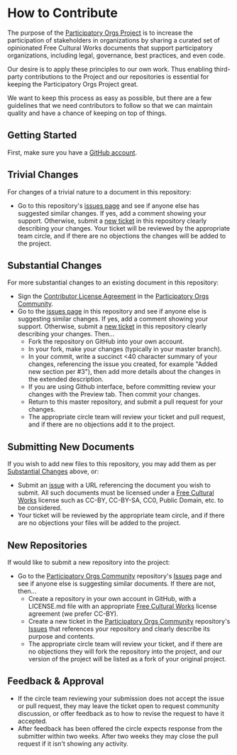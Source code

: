 # How to Contribute

The purpose of the [Participatory Orgs Project](https://github.com/ParticipatoryOrgs) is to increase the participation of stakeholders in organizations by sharing a curated set of opinionated Free Cultural Works documents that support participatory organizations, including legal, governance, best practices, and even code.

Our desire is to apply these principles to our own work. Thus enabling third-party contributions to the Project and our repositories is essential for keeping the Participatory Orgs Project great.

We want to keep this process as easy as possible, but there are a few guidelines that we need contributors to follow so that we can maintain quality and have a chance of keeping on top of things.

## Getting Started

First, make sure you have a [GitHub account](https://github.com/signup/free).

## Trivial Changes

For changes of a trivial nature to a document in this repository:

* Go to this repository's [issues page](../../issues) and see if anyone else has suggested similar changes. If yes, add a comment showing your support. Otherwise, submit a [new ticket](../../issues/new) in this repository clearly describing your changes. Your ticket will be reviewed by the appropriate team circle, and if there are no objections the changes will be added to the project.

## Substantial Changes

For more substantial changes to an existing document in this repository:

* Sign the [Contributor License Agreement](https://github.com/ParticipatoryOrgs/ParticipatoryOrgs-Community/blob/master/CONTRIBUTOR-LICENSE-AGREEMENT.md) in the [Participatory Orgs Community](https://github.com/ParticipatoryOrgs/ParticipatoryOrgs-Community).
* Go to the [issues page](../../issues) in this repository and see if anyone else is suggesting similar changes. If yes, add a comment showing your support. Otherwise, submit a [new ticket](../../issues/new) in this repository clearly describing your changes. Then...
  * Fork the repository on GitHub into your own account.
  * In your fork, make your changes (typically in your master branch).
  * In your commit, write a succinct <40 character summary of your changes, referencing the issue you created, for example "Added new section per #3"), then add more details about the changes in the extended description.
  * If you are using Github interface, before committing review your changes with the Preview tab. Then commit your changes.
  * Return to this master repository, and submit a pull request for your changes.
  * The appropriate circle team will review your ticket and pull request, and if there are no objections add it to the project.
  
## Submitting New Documents

If you wish to add new files to this repository, you may add them as per [Substantial Changes](#substantial-changes) above, or:
* Submit an [issue](../../issues) with a URL referencing the document you wish to submit. All such documents must be licensed under a [Free Cultural Works](https://creativecommons.org/freeworks) license such as CC-BY, CC-BY-SA, CC0, Public Domain, etc. to be considered.
* Your ticket will be reviewed by the appropriate team circle, and if there are no objections your files will be added to the project.

## New Repositories

If would like to submit a new repository into the project:
* Go to the [Participatory Orgs Community](https://github.com/ParticipatoryOrgs/ParticipatoryOrgs-Community) repository's [Issues](https://github.com/ParticipatoryOrgs/ParticipatoryOrgs-Community/issues) page and see if anyone else is suggesting similar documents. If there are not, then...
  * Create a repository in your own account in GitHub, with a LICENSE.md file with an appropriate [Free Cultural Works](https://creativecommons.org/freeworks) license agreement (we prefer CC-BY).
  * Create a new ticket in the [Participatory Orgs Community](https://github.com/ParticipatoryOrgs/ParticipatoryOrgs-Community) repository's [Issues](https://github.com/ParticipatoryOrgs/ParticipatoryOrgs-Community/issues) that references your repository and clearly describe its purpose and contents.
  * The appropriate circle team will review your ticket, and if there are no objections they will fork the repository into the project, and our version of the project will be listed as a fork of your original project.

## Feedback & Approval

* If the circle team reviewing your submission does not accept the issue or pull request, they may leave the ticket open to request community discussion, or offer feedback as to how to revise the request to have it accepted.
* After feedback has been offered the circle expects response from the submitter within two weeks. After two weeks they may close the pull request if it isn't showing any activity.

